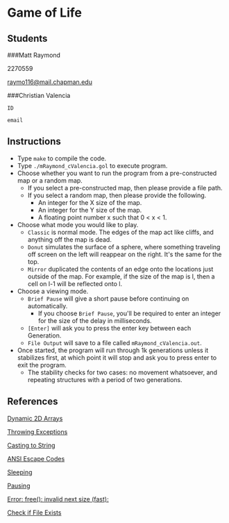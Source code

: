 # Game of Life


## Students
###Matt Raymond

2270559

raymo116@mail.chapman.edu


###Christian Valencia

`ID`

`email`


## Instructions

- Type `make` to compile the code.
- Type `./mRaymond_cValencia.gol` to execute program.
- Choose whether you want to run the program from a pre-constructed map or a random map.
    - If you select a pre-constructed map, then please provide a file path.
    - If you select a random map, then please provide the following.
        - An integer for the X size of the map.
        - An integer for the Y size of the map.
        - A floating point number x such that 0 < x < 1.
- Choose what mode you would like to play.
    - `Classic` is normal mode. The edges of the map act like cliffs, and anything off the map is dead.
    - `Donut` simulates the surface of a sphere, where something traveling off screen on the left will reappear on the right. It's the same for the top.
    - `Mirror` duplicated the contents of an edge onto the locations just outside of the map. For example, if the size of the map is l, then a cell on l-1 will be reflected onto l.
- Choose a viewing mode.
    - `Brief Pause` will give a short pause before continuing on automatically.
        - If you choose `Brief Pause`, you'll be required to enter an integer for the size of the delay in milliseconds.
    - `[Enter]` will ask you to press the enter key between each Generation.
    - `File Output` will save to a file called `mRaymond_cValencia.out`.
- Once started, the program will run through 1k generations unless it stabilizes first, at which point it will stop and ask you to press enter to exit the program.
    - The stability checks for two cases: no movement whatsoever, and repeating structures with a period of two generations.


## References

[Dynamic 2D Arrays](https://stackoverflow.com/questions/936687/how-do-i-declare-a-2d-array-in-c-using-new#936702)

[Throwing Exceptions](https://stackoverflow.com/questions/8480640/how-to-throw-a-c-exception)

[Casting to String](https://stackoverflow.com/questions/5590381/easiest-way-to-convert-int-to-string-in-c#5591169)

[ANSI Escape Codes](https://stackoverflow.com/questions/11474391/is-there-go-up-line-character-opposite-of-n)

[Sleeping](https://linux.die.net/man/2/nanosleep)

[Pausing](https://stackoverflow.com/questions/2252372/how-do-you-make-a-program-sleep-in-c-on-win-32)

[Error: free(): invalid next size (fast):](https://stackoverflow.com/questions/4729395/error-free-invalid-next-size-fast)

[Check if File Exists](https://stackoverflow.com/questions/12774207/fastest-way-to-check-if-a-file-exist-using-standard-c-c11-c)
